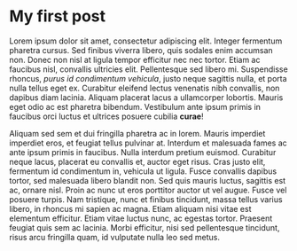 # My first post

Lorem ipsum dolor sit amet, consectetur adipiscing elit. Integer fermentum pharetra cursus. Sed finibus viverra libero, quis sodales enim accumsan non. Donec non nisl at ligula tempor efficitur nec nec tortor. Etiam ac faucibus nisl, convallis ultricies elit. Pellentesque sed libero mi. Suspendisse rhoncus, _purus id condimentum vehicula_, justo neque sagittis nulla, et porta nulla tellus eget ex. Curabitur eleifend lectus venenatis nibh convallis, non dapibus diam lacinia. Aliquam placerat lacus a ullamcorper lobortis. Mauris eget odio ac est pharetra bibendum. Vestibulum ante ipsum primis in faucibus orci luctus et ultrices posuere cubilia **curae**!

Aliquam sed sem et dui fringilla pharetra ac in lorem. Mauris imperdiet imperdiet eros, et feugiat tellus pulvinar at. Interdum et malesuada fames ac ante ipsum primis in faucibus. Nulla interdum pretium euismod. Curabitur neque lacus, placerat eu convallis et, auctor eget risus. Cras justo elit, fermentum id condimentum in, vehicula ut ligula. Fusce convallis dapibus tortor, sed malesuada libero blandit non. Sed quis mauris luctus, sagittis est ac, ornare nisl. Proin ac nunc ut eros porttitor auctor ut vel augue. Fusce vel posuere turpis. Nam tristique, nunc et finibus tincidunt, massa tellus varius libero, in rhoncus mi sapien ac magna. Etiam aliquam nisi vitae est elementum efficitur. Etiam vitae luctus nunc, ac egestas tortor. Praesent feugiat quis sem ac lacinia. Morbi efficitur, nisi sed pellentesque tincidunt, risus arcu fringilla quam, id vulputate nulla leo sed metus.